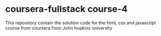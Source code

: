 # coursera-fullstack course-4
This repository contain the solution code for the html, css and javascript course from coursera from John hopkins university
